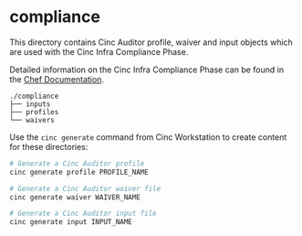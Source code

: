 # compliance

This directory contains Cinc Auditor profile, waiver and input objects which are used with the Cinc Infra Compliance Phase.

Detailed information on the Cinc Infra Compliance Phase can be found in the [Chef Documentation](https://docs.chef.io/chef_compliance_phase/).

```plain
./compliance
├── inputs
├── profiles
└── waivers
```

Use the `cinc generate` command from Cinc Workstation to create content for these directories:

```sh
# Generate a Cinc Auditor profile
cinc generate profile PROFILE_NAME

# Generate a Cinc Auditor waiver file
cinc generate waiver WAIVER_NAME

# Generate a Cinc Auditor input file
cinc generate input INPUT_NAME
```
